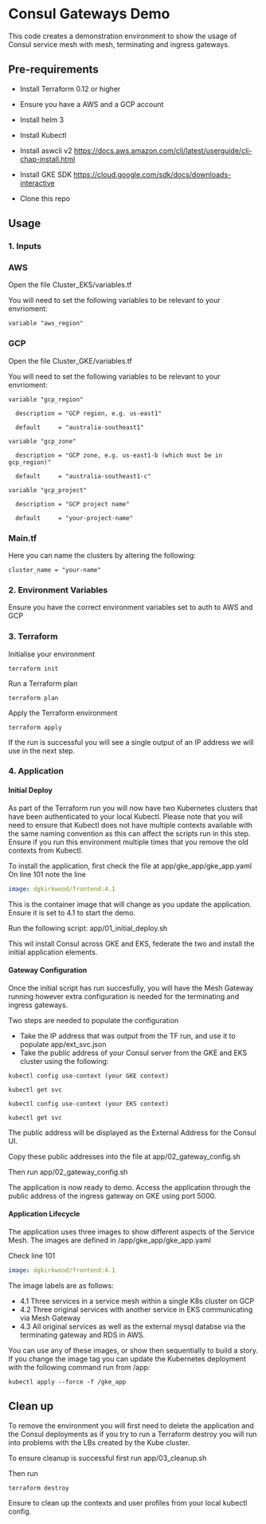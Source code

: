 # Consul Gateways Demo
This code creates a demonstration environment to show the usage of Consul service mesh with mesh, terminating and ingress gateways. 



## Pre-requirements 

* Install Terraform 0.12 or higher

* Ensure you have a AWS and a GCP account

* Install helm 3

* Install Kubectl

* Install aswcli v2 https://docs.aws.amazon.com/cli/latest/userguide/cli-chap-install.html 

* Install GKE SDK https://cloud.google.com/sdk/docs/downloads-interactive 

* Clone this repo




## Usage
### 1. Inputs

### AWS 

Open the file Cluster_EKS/variables.tf

You will need to set the following variables to be relevant to your envrioment:
```hcl
variable "aws_region" 
```
### GCP

Open the file Cluster_GKE/variables.tf

You will need to set the following variables to be relevant to your envrioment:
```hcl
variable "gcp_region" 

  description = "GCP region, e.g. us-east1"
  
  default     = "australia-southeast1"

variable "gcp_zone" 

  description = "GCP zone, e.g. us-east1-b (which must be in gcp_region)"
  
  default     = "australia-southeast1-c"

variable "gcp_project" 

  description = "GCP project name"
  
  default     = "your-project-name"
```

### Main.tf
Here you can name the clusters by altering the following:

```hcl
cluster_name = "your-name"
```
### 2. Environment Variables

Ensure you have the correct environment variables set to auth to AWS and GCP

### 3. Terraform

Initialise your environment
```hcl
terraform init 
```

Run a Terraform plan
```hcl
terraform plan 
```

Apply the Terraform environment
```hcl
terraform apply
```

If the run is successful you will see a single output of an IP address we will use in the next step. 


### 4. Application

#### Initial Deploy
As part of the Terraform run you will now have two Kubernetes clusters that have been authenticated to your local Kubectl. 
Please note that you will need to ensure that Kubectl does not have multiple contexts available with the same naming convention as this can affect the scripts run in this step. Ensure if you run this environment multiple times that you remove the old contexts from Kubectl. 

To install the application, first check the file at app/gke_app/gke_app.yaml
On line 101 note the line 
```yaml
image: dgkirkwood/frontend:4.1
```
This is the container image that will change as you update the application. Ensure it is set to 4.1 to start the demo. 

Run the following script: app/01_initial_deploy.sh

This wil install Consul across GKE and EKS, federate the two and install the initial application elements. 

#### Gateway Configuration

Once the initial script has run succesfully, you will have the Mesh Gateway running however extra configuration is needed for the terminating and ingress gateways. 

Two steps are needed to populate the configuration

* Take the IP address that was output from the TF run, and use it to populate app/ext_svc.json
* Take the public address of your Consul server from the GKE and EKS cluster using the following:
```
kubectl config use-context (your GKE context)
```
```
kubectl get svc
```
```
kubectl config use-context (your EKS context)
```
```
kubectl get svc
```

The public address will be displayed as the External Address for the Consul UI. 

Copy these public addresses into the file at app/02_gateway_config.sh

Then run app/02_gateway_config.sh

The application is now ready to demo. Access the application through the public address of the ingress gateway on GKE using port 5000. 


#### Application Lifecycle

The application uses three images to show different aspects of the Service Mesh. 
The images are defined in /app/gke_app/gke_app.yaml

Check line 101
```yaml
image: dgkirkwood/frontend:4.1
```
The image labels are as follows:
* 4.1 Three services in a service mesh within a single K8s cluster on GCP
* 4.2 Three original services with another service in EKS communicating via Mesh Gateway
* 4.3 All original services as well as the external mysql databse via the terminating gateway and RDS in AWS. 

You can use any of these images, or show then sequentially to build a story. 
If you change the image tag you can update the Kubernetes deployment with the following command run from /app: 
```
kubectl apply --force -f /gke_app
```



## Clean up

To remove the environment you will first need to delete the application and the Consul deployments as if you try to run a Terraform destroy you will run into problems with the LBs created by the Kube cluster. 

To ensure cleanup is successful first run app/03_cleanup.sh

Then run 
```hcl
terraform destroy
```

Ensure to clean up the contexts and user profiles from your local kubectl config.


